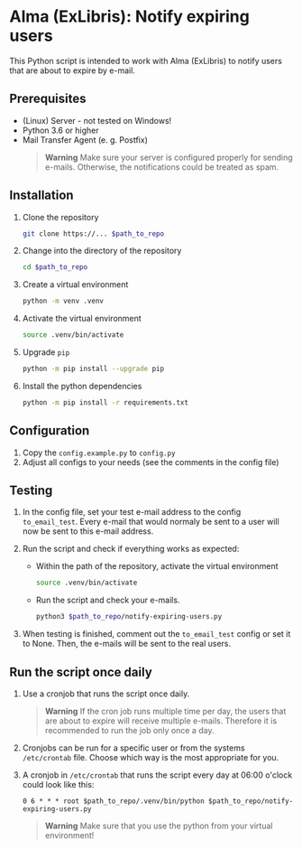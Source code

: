 # Alma (ExLibris): Notify expiring users

This Python script is intended to work with Alma (ExLibris) to notify users that are about to expire by e-mail.

## Prerequisites

- (Linux) Server - not tested on Windows!
- Python 3.6 or higher
- Mail Transfer Agent (e. g. Postfix)
  > **Warning**
  > Make sure your server is configured properly for sending e-mails. Otherwise, the notifications could be treated as spam.

## Installation

1. Clone the repository

   ```bash
   git clone https://... $path_to_repo
   ```

1. Change into the directory of the repository

   ```bash
   cd $path_to_repo
   ```

1. Create a virtual environment

   ```bash
   python -m venv .venv
   ```

1. Activate the virtual environment

   ```bash
   source .venv/bin/activate
   ```

1. Upgrade `pip`

   ```bash
   python -m pip install --upgrade pip
   ```

1. Install the python dependencies

   ```bash
   python -m pip install -r requirements.txt
   ```

## Configuration

1. Copy the `config.example.py` to `config.py`
1. Adjust all configs to your needs (see the comments in the config file)

## Testing

1. In the config file, set your test e-mail address to the config `to_email_test`. Every e-mail that would normaly be sent to a user will now be sent to this e-mail address.

1. Run the script and check if everything works as expected:
   - Within the path of the repository, activate the virtual environment

      ```bash
      source .venv/bin/activate
      ```

   - Run the script and check your e-mails.

     ```bash
     python3 $path_to_repo/notify-expiring-users.py
     ```

1. When testing is finished, comment out the `to_email_test` config or set it to None. Then, the e-mails will be sent to the real users.

## Run the script once daily

1. Use a cronjob that runs the script once daily.
   > **Warning**
   > If the cron job runs multiple time per day, the users that are about to expire will receive multiple e-mails. Therefore it is recommended to run the job only once a day.

1. Cronjobs can be run for a specific user or from the systems `/etc/crontab` file. Choose which way is the most appropriate for you.

1. A cronjob in `/etc/crontab` that runs the script every day at 06:00 o'clock could look like this:

   ```cron
   0 6 * * * root $path_to_repo/.venv/bin/python $path_to_repo/notify-expiring-users.py
   ```

   > **Warning**
   > Make sure that you use the python from your virtual environment!
